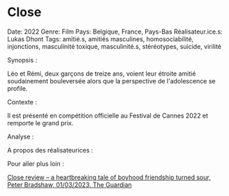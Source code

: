 # Close

Date: 2022
Genre: Film
Pays: Belgique, France, Pays-Bas
Réalisateur.ice.s: Lukas Dhont
Tags: amitié.s, amitiés masculines, homosociabilité, injonctions, masculinité toxique, masculinité.s, stéréotypes, suicide, virilité

Synopsis : 

Léo et Rémi, deux garçons de treize ans, voient leur étroite amitié soudainement bouleversée alors que la perspective de l'adolescence se profile.

Contexte : 

Il est présenté en compétition officielle au Festival de Cannes 2022 et remporte le grand prix. 

Analyse : 

A propos des réalisateurices : 

Pour aller plus loin : 

[Close review – a heartbreaking tale of boyhood friendship turned sour, Peter Bradshaw, 01/03/2023, The Guardian](https://www.theguardian.com/film/2022/may/27/close-review-a-heartbreaking-tale-of-boyhood-friendship-turned-sour)